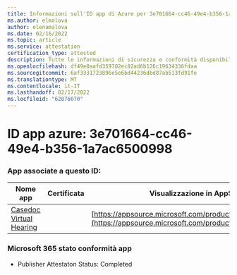```yaml
---
title: Informazioni sull'ID app di Azure per 3e701664-cc46-49e4-b356-1a7ac6500998
ms.author: elmalova
author: elenamalova
ms.date: 02/16/2022
ms.topic: article
ms.service: attestation
certification_type: attested
description: Tutte le informazioni di sicurezza e conformità disponibili per 3e701664-cc46-49e4-b356-1a7ac6500998.
ms.openlocfilehash: df49e0aafd359702ec82ad6b126c19634336fdaa
ms.sourcegitcommit: 6af3331723896e5e6bd44236dbd87ab513fd91fe
ms.translationtype: MT
ms.contentlocale: it-IT
ms.lasthandoff: 02/17/2022
ms.locfileid: "62876070"
---
```

# <a name="azure-app-id-3e701664-cc46-49e4-b356-1a7ac6500998"></a>ID app azure: 3e701664-cc46-49e4-b356-1a7ac6500998


### <a name="apps-associated-with-this-id"></a>App associate a questo ID:
| **Nome app** | **Certificata** | **Visualizzazione in AppSource** |
|--------------|---------------|-----------------------|
| [Casedoc Virtual Hearing](https://docs.microsoft.com/microsoft-365-app-certification/forward/WA200003164) |  | [https://appsource.microsoft.com/product/office/WA200003164](https://appsource.microsoft.com/product/office/WA200003164) |

### <a name="microsoft-365-app-compliance-status"></a>Microsoft 365 stato conformità app
- Publisher Attestaton Status: Completed
